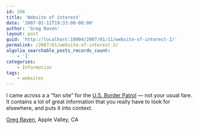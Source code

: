 ```yaml
---
id: 206
title: 'Website of interest'
date: '2007-01-11T19:33:00-08:00'
author: 'Greg Raven'
layout: post
guid: 'http://localhost:10004/2007/01/11/website-of-interest-2/'
permalink: /2007/01/website-of-interest-2/
algolia_searchable_posts_records_count:
    - '1'
categories:
    - Information
tags:
    - websites
---
```


I came across a a “fan site” for the [U.S. Border Patrol](http://www.usborderpatrol.com/) — not your usual fare. It contains a lot of great information that you really have to look for elsewhere, and puts it into context.

[Greg Raven](https://www.gregraven.org/), Apple Valley, CA